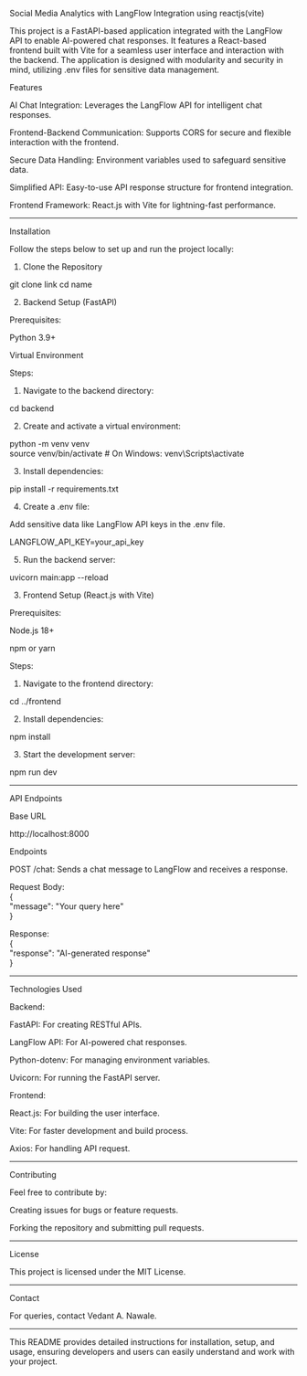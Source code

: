 Social Media Analytics with LangFlow Integration using reactjs(vite)

This project is a FastAPI-based application integrated with the LangFlow API to enable AI-powered chat responses. It features a React-based frontend built with Vite for a seamless user interface and interaction with the backend. The application is designed with modularity and security in mind, utilizing .env files for sensitive data management.

Features

AI Chat Integration: Leverages the LangFlow API for intelligent chat responses.

Frontend-Backend Communication: Supports CORS for secure and flexible interaction with the frontend.

Secure Data Handling: Environment variables used to safeguard sensitive data.

Simplified API: Easy-to-use API response structure for frontend integration.

Frontend Framework: React.js with Vite for lightning-fast performance.



---

Installation

Follow the steps below to set up and run the project locally:

1. Clone the Repository

git clone link
cd name

2. Backend Setup (FastAPI)

Prerequisites:

Python 3.9+

Virtual Environment


Steps:

1. Navigate to the backend directory:

cd backend


2. Create and activate a virtual environment:

python -m venv venv  
source venv/bin/activate  # On Windows: venv\Scripts\activate


3. Install dependencies:

pip install -r requirements.txt


4. Create a .env file:

Add sensitive data like LangFlow API keys in the .env file.


LANGFLOW_API_KEY=your_api_key


5. Run the backend server:

uvicorn main:app --reload



3. Frontend Setup (React.js with Vite)

Prerequisites:

Node.js 18+

npm or yarn


Steps:

1. Navigate to the frontend directory:

cd ../frontend


2. Install dependencies:

npm install


3. Start the development server:

npm run dev




---

API Endpoints

Base URL

http://localhost:8000

Endpoints

POST /chat:
Sends a chat message to LangFlow and receives a response.

Request Body:  
{  
  "message": "Your query here"  
}  

Response:  
{  
  "response": "AI-generated response"  
}



---

Technologies Used

Backend:

FastAPI: For creating RESTful APIs.

LangFlow API: For AI-powered chat responses.

Python-dotenv: For managing environment variables.

Uvicorn: For running the FastAPI server.


Frontend:

React.js: For building the user interface.

Vite: For faster development and build process.

Axios: For handling API request.


---

Contributing

Feel free to contribute by:

Creating issues for bugs or feature requests.

Forking the repository and submitting pull requests.



---

License

This project is licensed under the MIT License.


---

Contact

For queries, contact Vedant A. Nawale.


---

This README provides detailed instructions for installation, setup, and usage, ensuring developers and users can easily understand and work with your project.

